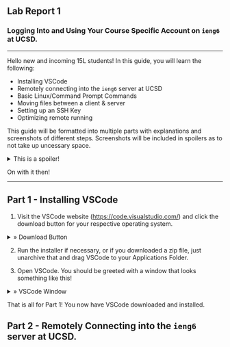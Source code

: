 ## Lab Report 1
### Logging Into and Using Your Course Specific Account on ```ieng6``` at UCSD.
---

Hello new and incoming 15L students! In this guide, you will learn the following:
- Installing VSCode
- Remotely connecting into the ```ieng6``` server at UCSD
- Basic Linux/Command Prompt Commands
- Moving files between a client & server
- Setting up an SSH Key
- Optimizing remote running

This guide will be formatted into multiple parts with explanations and screenshots of different steps. Screenshots will be included in spoilers as to not take up uncessary space. 
<details>
  <summary>This is a spoiler!</summary>
  This is the inside of a spoiler where images will be located!
  </details>

On with it then!

---

## Part 1 - Installing VSCode
1. Visit the VSCode website (https://code.visualstudio.com/) and click the download button for your respective operating system.
<details>
  <summary>» Download Button</summary>
  
  ![VSCode Download Button](lab1images/vscodedownloadbutton.png)
</details>
  
2. Run the installer if necessary, or if you downloaded a zip file, just unarchive that and drag VSCode to your Applications Folder.

3. Open VSCode. You should be greeted with a window that looks something like this!
<details>
  <summary>» VSCode Window</summary>
  
  ![VSCode Window](lab1images/vscodewindow.png)
  </details>

That is all for Part 1! You now have VSCode downloaded and installed.

## Part 2 - Remotely Connecting into the ```ieng6``` server at UCSD.
  
  
